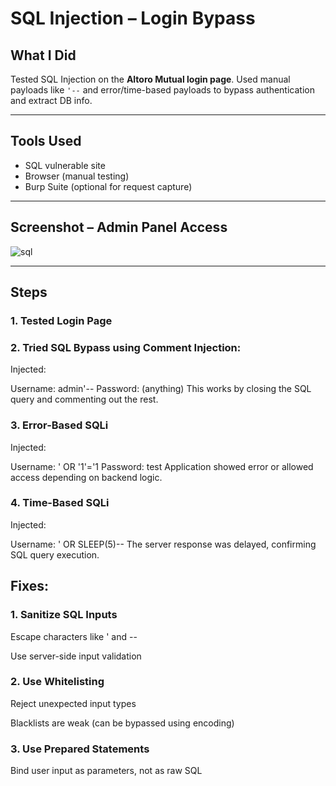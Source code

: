 # SQL Injection – Login Bypass

##  What I Did
Tested SQL Injection on the **Altoro Mutual login page**. Used manual payloads like `'--` and error/time-based payloads to bypass authentication and extract DB info.

---

##  Tools Used
- SQL vulnerable site
- Browser (manual testing)
- Burp Suite (optional for request capture)

---

##  Screenshot – Admin Panel Access
![sql](../images/sql.png)

---

##  Steps

### 1. Tested Login Page

### 2. Tried SQL Bypass using Comment Injection:
Injected:

Username: admin'--
Password: (anything)
 This works by closing the SQL query and commenting out the rest.

### 3. Error-Based SQLi
Injected:

Username: ' OR '1'='1
Password: test
 Application showed error or allowed access depending on backend logic.

### 4. Time-Based SQLi
Injected:

Username: ' OR SLEEP(5)--
The server response was delayed, confirming SQL query execution.


## Fixes:

### 1. Sanitize SQL Inputs

Escape characters like ' and --

Use server-side input validation

### 2. Use Whitelisting

Reject unexpected input types

Blacklists are weak (can be bypassed using encoding)

### 3. Use Prepared Statements

Bind user input as parameters, not as raw SQL
